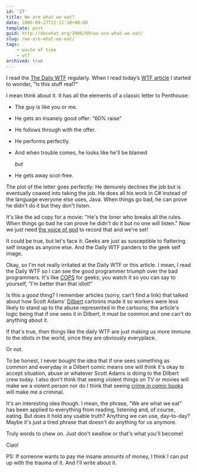 ```yaml
---
id: '27'
title: We are what we eat?
date: 2006-09-27T22:11:10+00:00
template: post
guid: http://docwhat.org/2006/09/we-are-what-we-eat/
slug: /we-are-what-we-eat/
tags:
    - waste of time
    - wtf
archived: true
---
```


I read the [The Daily WTF](http://thedailywtf.com/) regularly. When I read
today’s [WTF article](http://thedailywtf.com/forums/thread/93418.aspx) I
started to wonder, "Is this stuff real?"

I mean think about it. It has all the elements of a classic letter to
Penthouse:

-   The guy is like you or me.
-   He gets an insanely good offer: “60% raise”
-   He follows through with the offer.
-   He performs perfectly.
-   And when trouble comes, he looks like he'll be blamed

    _but_

-   He gets away scot-free.

The plot of the letter goes perfectly: He demurely declines the job but is
eventually coaxed into taking the job. He does all his work in C\# instead of
the language everyone else uses, Java. When things go bad, he can prove he
didn't do it but they don't listen.

It's like the ad copy for a movie: "He's the loner who breaks all the rules.
When things go bad he can prove he didn't do it but no one will listen." Now
we just need [the voice of god](http://en.wikipedia.org/wiki/Don_LaFontaine)
to record that and we're set!

It could be true, but let's face it: Geeks are just as susceptible to
flattering self images as anyone else. And the Daily WTF panders to the geek
self image.

Okay, so I'm not really irritated at the Daily WTF or this article. I mean, I
read the Daily WTF so I can see the good programmer triumph over the bad
programmers. It's like [COPS](http://en.wikipedia.org/wiki/COPS) for geeks;
you watch it so you can say to yourself, “I'm better than that idiot!”

Is this a good thing? I remember articles (sorry, can't find a link) that
talked about how Scott Adams' [Dilbert](http://en.wikipedia.org/wiki/Dilbert)
cartoons made it so workers were less likely to stand up to the abuse
represented in the cartoons; the article's logic being that if one sees it in
Dilbert, it must be common and one can't do anything about it.

If that's true, then things like the daily WTF are just making us more immune
to the idiots in the world, since they are obviously everyplace.

Or not.

To be honest, I never bought the idea that if one sees something as common and
everyday in a Dilbert comic means one will think it's okay to accept
situation, abuse or whatever Scott Adams is doing to the Dilbert crew today. I
also don't think that seeing violent things on TV or movies will make we a
violent person nor do I think that seeing
[crime in comic books](http://en.wikipedia.org/wiki/Comics_Code_Authority)
will make me a criminal.

It's an interesting idea though. I mean, the phrase, “We are what we eat” has
been applied to everything from reading, listening and, of course, eating. But
does it hold any usable truth? Anything we can use, day-to-day? Maybe it's
just a tired phrase that doesn't do anything for us anymore.

Truly words to chew on. Just don't swallow or that's what you'll become!

Ciao!

PS: If someone wants to pay me insane amounts of money, I think I can put up
with the trauma of it. And I'll write about it.
